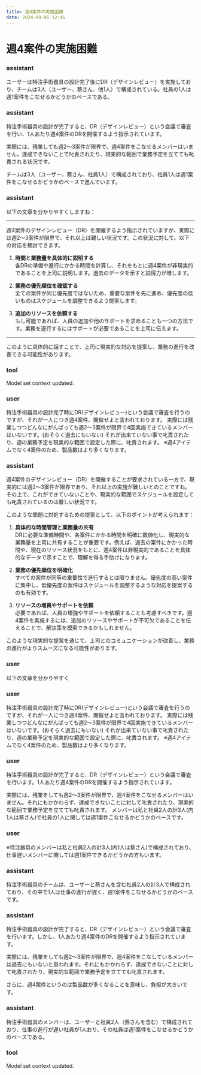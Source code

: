 ```yaml
---
title: 週4案件の実施困難
date: 2024-09-05 12:46
---
```


# 週4案件の実施困難

### assistant  

ユーザーは特注手術器具の設計完了後にDR（デザインレビュー）を実施しており、チームは3人（ユーザー、蔡さん、他1人）で構成されている。社員の1人は週1案件をこなせるかどうかのペースである。

### assistant  

特注手術器具の設計が完了すると、DR（デザインレビュー）という会議で審査を行い、1人あたり週4案件のDRを開催するよう指示されています。

実際には、残業しても週2～3案件が限界で、週4案件をこなせるメンバーはいません。達成できないことで叱責されたり、現実的な範囲で業務予定を立てても叱責される状況です。

チームは3人（ユーザー、蔡さん、社員1人）で構成されており、社員1人は週1案件をこなせるかどうかのペースで進んでいます。

### assistant  

以下の文章を分かりやすくしますね：

---

週4案件のデザインレビュー（DR）を開催するよう指示されていますが、実際には週2〜3案件が限界で、それ以上は難しい状況です。この状況に対して、以下の対応を検討できます。

1. **時間と業務量を具体的に説明する**  
   各DRの準備や進行にかかる時間を計算し、それをもとに週4案件が非現実的であることを上司に説明します。過去のデータを示すと説得力が増します。

2. **業務の優先順位を確認する**  
   全ての案件が同じ優先度ではないため、重要な案件を先に進め、優先度の低いものはスケジュールを調整できるよう提案します。

3. **追加のリソースを依頼する**  
   もし可能であれば、人員の追加や他のサポートを求めることも一つの方法です。業務を遂行するにはサポートが必要であることを上司に伝えます。

---

このように具体的に話すことで、上司に現実的な対応を提案し、業務の進行を改善できる可能性があります。

### tool  

Model set context updated.

### user  

特注手術器具の設計完了時にDR(デザインレビュー)という会議で審査を行うのですが、それが一人につき週4案件、開催せよと言われております。
実際には残業しつつどんなにがんばっても週2〜3案件が限界で4回実施できているメンバーはいないです。(おそらく過去にもいない)
それが出来ていない事で叱責されたり、週の業務予定を現実的な範囲で設定した際に、叱責されます。
※週4アイテムでなく4案件のため、製品数はより多くなります。

### assistant  

週4案件のデザインレビュー（DR）を開催することが要求されている一方で、現実的には週2〜3案件が限界であり、それ以上の実施が難しいとのことですね。その上で、これができていないことや、現実的な範囲でスケジュールを設定しても叱責されているのは厳しい状況です。

このような問題に対処するための提案として、以下のポイントが考えられます：

1. **具体的な時間管理と業務量の共有**  
   DRに必要な準備時間や、各案件にかかる時間を明確に数値化し、現実的な業務量を上司に共有することが重要です。例えば、過去の案件にかかった時間や、現在のリソース状況をもとに、週4案件は非現実的であることを具体的なデータで示すことで、理解を得る手助けになります。

2. **業務の優先順位を明確化**  
   すべての案件が同等の重要性で進行するとは限りません。優先度の高い案件に集中し、低優先度の案件はスケジュールを調整するような対応を提案するのも有効です。

3. **リソースの増員やサポートを依頼**  
   必要であれば、人員の増強やサポートを依頼することも考慮すべきです。週4案件を実施するには、追加のリソースやサポートが不可欠であることを伝えることで、解決策を模索できるかもしれません。

このような現実的な提案を通じて、上司とのコミュニケーションが改善し、業務の進行がよりスムーズになる可能性があります。

### user  

以下の文章を分かりやすく

### user  

特注手術器具の設計完了時にDR(デザインレビュー)という会議で審査を行うのですが、それが一人につき週4案件、開催せよと言われております。
実際には残業しつつどんなにがんばっても週2〜3案件が限界で4回実施できているメンバーはいないです。(おそらく過去にもいない)
それが出来ていない事で叱責されたり、週の業務予定を現実的な範囲で設定した際に、叱責されます。
※週4アイテムでなく4案件のため、製品数はより多くなります。

### user  

特注手術器具の設計が完了すると、DR（デザインレビュー）という会議で審査を行います。1人あたり週4案件のDRを開催するよう指示されています。

実際には、残業をしても週2～3案件が限界で、週4案件をこなせるメンバーはいません。それにもかかわらず、達成できないことに対して叱責されたり、現実的な範囲で業務予定を立てても叱責されます。
メンバーは私と社員2人の計3人(内1人は蔡さん)で社員の1人に関しては週1案件こなせるかどうかのペースです。

### user  

※特注器具のメンバーは私と社員2人の計3人(内1人は蔡さん)で構成されており、仕事遅いメンバーに関しては週1案件できるかどうかの方もいます。

### assistant  

特注手術器具のチームは、ユーザーと蔡さんを含む社員2人の計3人で構成されており、その中で1人は仕事の進行が遅く、週1案件をこなせるかどうかのペースです。

### assistant  

特注手術器具の設計が完了すると、DR（デザインレビュー）という会議で審査を行います。しかし、1人あたり週4案件のDRを開催するよう指示されています。

実際には、残業をしても週2～3案件が限界で、週4案件をこなしているメンバーは過去にもいないと思われます。それにもかかわらず、達成できないことに対して叱責されたり、現実的な範囲で業務予定を立てても叱責されます。

さらに、週4案件というのは製品数が多くなることを意味し、負担が大きいです。

### assistant  

特注手術器具のメンバーは、ユーザーと社員2人（蔡さんを含む）で構成されており、仕事の進行が遅い社員が1人おり、その社員は週1案件をこなせるかどうかのペースである。

### tool  

Model set context updated.
